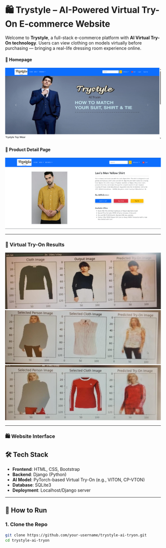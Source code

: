 # 🛍️ Trystyle – AI-Powered Virtual Try-On E-commerce Website

Welcome to **Trystyle**, a full-stack e-commerce platform with **AI Virtual Try-On technology**. Users can view clothing on models virtually before purchasing — bringing a real-life dressing room experience online.
#### 🔹 Homepage
![Homepage](assets/homepage.png)

#### 🔸 Product Detail Page
![Product Page](assets/product.png)

---
### 👗 Virtual Try-On Results


 ![](assets/result1.jpeg)
 ![](assets/result2.jpeg) 
 ![](assets/result3.jpeg)

---

### 🛍️ Website Interface
## 🛠️ Tech Stack

- **Frontend**: HTML, CSS, Bootstrap
- **Backend**: Django (Python)
- **AI Model**: PyTorch-based Virtual Try-On (e.g., VITON, CP-VTON)
- **Database**: SQLite3
- **Deployment**: Localhost/Django server

---

## 🧪 How to Run

### 1. Clone the Repo
```bash
git clone https://github.com/your-username/trystyle-ai-tryon.git
cd trystyle-ai-tryon
